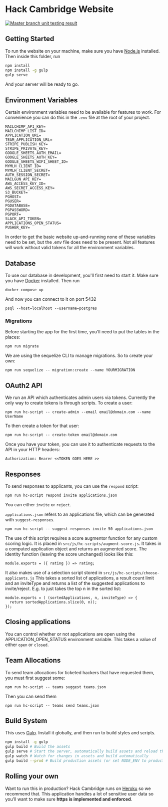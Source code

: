 # Hack Cambridge Website

[
  ![Master branch unit testing result](https://travis-ci.org/hackcambridge/hack-cambridge-website.svg?branch=master)
](https://travis-ci.org/hackcambridge/hack-cambridge-website)

## Getting Started

To run the website on your machine, make sure you have [Node.js](https://nodejs.org) installed. Then inside this folder, run

```bash
npm install
npm install -g gulp
gulp serve
```

And your server will be ready to go.

## Environment Variables

Certain environment variables need to be available for features to work. For convenience
you can do this in the `.env` file at the root of your project.

```
MAILCHIMP_API_KEY=
MAILCHIMP_LIST_ID=
APPLICATION_URL=
TEAM_APPLICATION_URL=
STRIPE_PUBLISH_KEY=
STRIPE_PRIVATE_KEY=
GOOGLE_SHEETS_AUTH_EMAIL=
GOOGLE_SHEETS_AUTH_KEY=
GOOGLE_SHEETS_WIFI_SHEET_ID=
MYMLH_CLIENT_ID=
MYMLH_CLIENT_SECRET=
AUTH_SESSION_SECRET=
MAILGUN_API_KEY=
AWS_ACCESS_KEY_ID=
AWS_SECRET_ACCESS_KEY=
S3_BUCKET=
PGHOST=
PGUSER=
PGDATABASE=
PGPASSWORD=
PGPORT=
SLACK_API_TOKEN=
APPLICATIONS_OPEN_STATUS=
PUSHER_KEY=
```

In order to get the basic website up-and-running none of these variables need to
be set, but the .env file does need to be present. Not all features will work
without valid tokens for all the environment variables.

## Database

To use our database in development, you'll first need to start it. Make sure you have [Docker](https://www.docker.com/) installed. Then run

```
docker-compose up
```

And now you can connect to it on port 5432

```
psql --host=localhost --username=postgres
```

### Migrations

Before starting the app for the first time, you'll need to put the tables in the places:

```
npm run migrate
```

We are using the sequelize CLI to manage migrations. So to create your own:

```
npm run sequelize -- migration:create --name YOURMIGRATION
```

## OAuth2 API

We run an API which authenticates admin users via tokens. Currently the only way to create tokens is
through scripts. To create a user:

```
npm run hc-script -- create-admin --email email@domain.com --name UserName
```

To then create a token for that user:

```
npm run hc-script -- create-token email@domain.com
```

Once you have your token, you can use it to authenticate requests to the API in your HTTP headers:

```
Authorization: Bearer <<TOKEN GOES HERE >>
```

## Responses

To send responses to applicants, you can use the `respond` script:

```
npm run hc-script respond invite applications.json
```

You can either `invite` or `reject`.

`applications.json` refers to an applications file, which can be generated with `suggest-responses`.

```
npm run hc-script -- suggest-responses invite 50 applications.json
```

The use of this script requires a score augmentor function for any custom scoring logic. It is placed in `src/js/hc-scripts/augment-score.js`.
It takes in a computed application object and returns an augmented score. The identity function (leaving the score unchanged) looks like this:

```
module.exports = ({ rating }) => rating;
```

It also makes use of a selection script stored in `src/js/hc-scripts/choose-applicants.js`
This takes a sorted list of applications, a result count limit and an inviteType
and returns a list of the suggested applications to invite/reject.
E.g. to just takes the top n in the sorted list:

```
module.exports = ( (sortedApplications, n, inviteType) => {
  return sortedApplications.slice(0, n));
});
```

## Closing applications

You can control whether or not applications are open using the APPLICATION_OPEN_STATUS environment variable. This takes a value of either
`open` or `closed`.

## Team Allocations

To send team allocations for ticketed hackers that have requested them, you must first suggest some:

```
npm run hc-script -- teams suggest teams.json
```

Then you can send them

```
npm run hc-script -- teams send teams.json
```

## Build System

This uses [Gulp](http://gulpjs.org). Install it globally, and then run to build styles and scripts.

```bash
npm install -g gulp
gulp build # Build the assets
gulp serve # Start the server, automatically build assets and reload the browser when changes are made
gulp watch # Watch for changes in assets and build automatically
gulp build --prod # Build production assets (or set NODE_ENV to production)
```

## Rolling your own

Want to run this in production? Hack Cambridge runs on [Heroku](https://heroku.com) so we recommend that. This application
handles a lot of sensitive user data so you'll want to make sure **https is implemented and enforced**.

